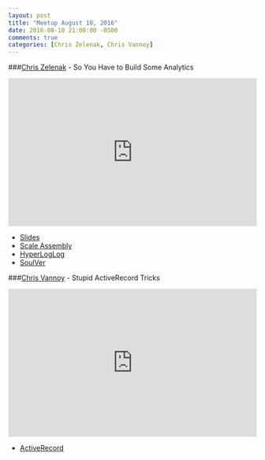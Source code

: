 ```yaml
---
layout: post
title: "Meetup August 10, 2016"
date: 2016-08-10 21:00:00 -0500
comments: true
categories: [Chris Zelenak, Chris Vannoy]
---
```



###[Chris Zelenak](https://twitter.com/netshade) - So You Have to Build Some Analytics
<iframe width="100%" height="300" src="https://www.youtube.com/embed/tLE_Z4rqGjs" frameborder="0" allowfullscreen></iframe>

* [Slides](http://scaleassembly.com/indy-rb-analytics.pdf)
* [Scale Assembly](http://scaleassembly.com/)
* [HyperLogLog](https://en.wikipedia.org/wiki/HyperLogLog)
* [SoulVer](http://www.acqualia.com/soulver/)


###[Chris Vannoy](https://twitter.com/chris_vannoy) - Stupid ActiveRecord Tricks
<iframe width="100%" height="300" src="https://www.youtube.com/embed/em6LYcQsEJo" frameborder="0" allowfullscreen></iframe>

* [ActiveRecord](https://github.com/rails/rails/tree/master/activerecord)
